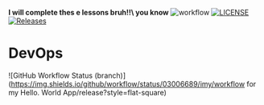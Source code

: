 **I will complete thes
e lessons bruh!!\ you know**
![workflow](https://github.com/03006689/imy/actions/workflows/main.yml/badge.svg)
[![LICENSE](https://img.shields.io/github/license/03006689/devops.svg?style=flat-square)](https://github.com/03006689/devops/blob/master/LICENSE)
[![Releases](https://img.shields.io/github/release/03006689/devops/all.svg?style=flat-square)](https://github.com/03006689/devops/releases)

# DevOps
![GitHub Workflow Status (branch)](https://img.shields.io/github/workflow/status/03006689/imy/workflow for my Hello. World App/release?style=flat-square)